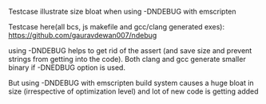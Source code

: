 Testcase illustrate size bloat when using -DNDEBUG with emscripten

Testcase here(all bcs, js makefile and gcc/clang generated exes):
https://github.com/gauravdewan007/ndebug

using -DNDEBUG helps to get rid of the assert (and save size and prevent strings from getting into the code).
Both clang and gcc generate smaller binary if -DNEDBUG option is used.

But using -DNDEBUG with emscripten build system causes a huge bloat in size (irrespective of optimization level) and lot of new code is getting added
